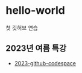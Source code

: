 # hello-world
첫 깃허브 연습

## 2023년 여름 특강 
- [2023-github-codespace](https://github.com/ai7dnn/2023-codespace)
